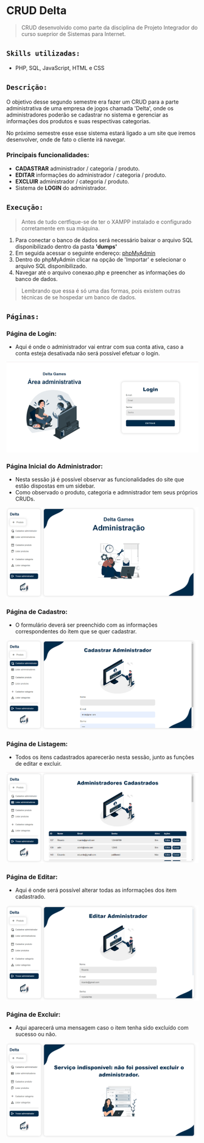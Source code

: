 # CRUD Delta
> CRUD desenvolvido como parte da disciplina de Projeto Integrador do curso sueprior de Sistemas para Internet.

## `Skills utilizadas:`
* PHP, SQL, JavaScript, HTML e CSS

## `Descrição:`
O objetivo desse segundo semestre era fazer um CRUD para a parte administrativa de uma empresa de jogos chamada 'Delta', onde os administradores poderão se cadastrar no sistema e gerenciar as informações dos produtos e suas respectivas categorias.

No próximo semestre esse esse sistema estará ligado a um site que iremos desenvolver, onde de fato o cliente irá navegar.

### Principais funcionalidades:

* **CADASTRAR** administrador / categoria / produto.
* **EDITAR** informações do administrador / categoria / produto.
* **EXCLUIR** administrador / categoria / produto.
* Sistema de **LOGIN** do administrador.

## `Execução:`
> Antes de tudo certfique-se de ter o XAMPP instalado e configurado corretamente em sua máquina.
1. Para conectar o banco de dados será necessário baixar o arquivo SQL disponibilizado dentro da pasta **'dumps'**
2. Em seguida acessar o seguinte endereço: [phpMyAdmin](http://localhost/phpmyadmin/)
3. Dentro do phpMyAdmin clicar na opção de 'Importar' e selecionar o arquivo SQL disponibilizado.
4. Navegar até o arquivo conexao.php e preencher as informações do banco de dados.

> Lembrando que essa é só uma das formas, pois existem outras técnicas de se hospedar um banco de dados.

## `Páginas:`

### Página de Login:
* Aqui é onde o administrador vai entrar com sua conta ativa, caso a conta esteja desativada não será possível efetuar o login.
  
![login](img/login.png)

### Página Inicial do Administrador:
* Nesta sessão já é possível observar as funcionalidades do site que estão dispostas em um sidebar.
* Como observado o produto, categoria e admnistrador tem seus próprios CRUDs.

![inicio](img/inicio.png)

### Página de Cadastro:
* O formulário deverá ser preenchido com as informações correspondentes do ítem que se quer cadastrar.

![cadastrar](img/cadastrar.png)

### Página de Listagem:
* Todos os itens cadastrados aparecerão nesta sessão, junto as funções de editar e excluir.
  
![listar](img/listar.png)

### Página de Editar:
* Aqui é onde será possível alterar todas as informações dos item cadastrado.

![editar](img/editar.png)

### Página de Excluir:
* Aqui aparecerá uma mensagem caso o item tenha sido excluído com sucesso ou não.

![excluir](img/excluir.png)
